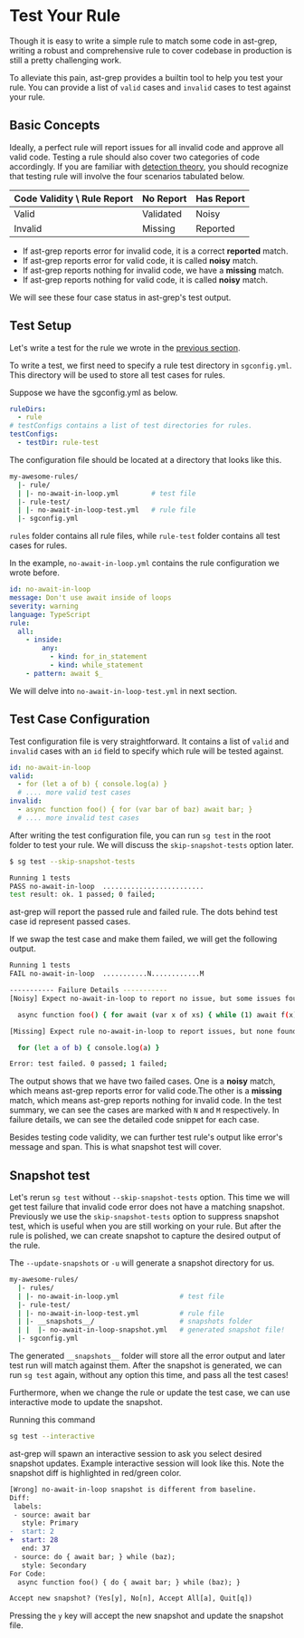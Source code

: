 # Test Your Rule

Though it is easy to write a simple rule to match some code in ast-grep, writing a robust and comprehensive rule to cover codebase in production is still a pretty challenging work.

To alleviate this pain, ast-grep provides a builtin tool to help you test your rule. You can provide a list of `valid` cases and `invalid` cases to test against your rule.

## Basic Concepts

Ideally, a perfect rule will report issues for all invalid code and approve all valid code. Testing a rule should also cover two categories of code accordingly. If you are familiar with [detection theory](https://en.wikipedia.org/wiki/Detection_theory), you should recognize that testing rule will involve the four scenarios tabulated below.

|Code Validity \ Rule Report | No Report | Has Report |
|----------------------------|-----------|------------|
|         Valid              | Validated |    Noisy   |
|         Invalid            | Missing   |  Reported  |

* If ast-grep reports error for invalid code, it is a correct **reported** match.
* If ast-grep reports error for valid code, it is called **noisy** match.
* If ast-grep reports nothing for invalid code, we have a **missing** match.
* If ast-grep reports nothing for valid code, it is called **noisy** match.

We will see these four case status in ast-grep's test output.

## Test Setup

Let's write a test for the rule we wrote in the [previous section](/guide/rule-config.html#rule-file).

To write a test, we first need to specify a rule test directory in `sgconfig.yml`. This directory will be used to store all test cases for rules.

Suppose we have the sgconfig.yml as below.
```yaml
ruleDirs:
  - rule
# testConfigs contains a list of test directories for rules.
testConfigs:
  - testDir: rule-test
```

The configuration file should be located at a directory that looks like this.

```bash
my-awesome-rules/
  |- rule/
  | |- no-await-in-loop.yml        # test file
  |- rule-test/
  | |- no-await-in-loop-test.yml   # rule file
  |- sgconfig.yml
```

`rules` folder contains all rule files, while `rule-test` folder contains all test cases for rules.

In the example, `no-await-in-loop.yml` contains the rule configuration we wrote before.

```yaml
id: no-await-in-loop
message: Don't use await inside of loops
severity: warning
language: TypeScript
rule:
  all:
    - inside:
        any:
          - kind: for_in_statement
          - kind: while_statement
    - pattern: await $_
```

We will delve into `no-await-in-loop-test.yml` in next section.

## Test Case Configuration

Test configuration file is very straightforward. It contains a list of `valid` and `invalid` cases with an `id` field to specify which rule will be tested against.

```yaml
id: no-await-in-loop
valid:
  - for (let a of b) { console.log(a) }
  # .... more valid test cases
invalid:
  - async function foo() { for (var bar of baz) await bar; }
  # .... more invalid test cases
```

After writing the test configuration file, you can run `sg test` in the root folder to test your rule.
We will discuss the `skip-snapshot-tests` option later.

```bash
$ sg test --skip-snapshot-tests

Running 1 tests
PASS no-await-in-loop  .........................
test result: ok. 1 passed; 0 failed;
```

ast-grep will report the passed rule and failed rule. The dots behind test case id represent passed cases.

If we swap the test case and make them failed, we will get the following output.

```bash
Running 1 tests
FAIL no-await-in-loop  ...........N............M

----------- Failure Details -----------
[Noisy] Expect no-await-in-loop to report no issue, but some issues found in:

  async function foo() { for await (var x of xs) { while (1) await f(x) } }

[Missing] Expect rule no-await-in-loop to report issues, but none found in:

  for (let a of b) { console.log(a) }

Error: test failed. 0 passed; 1 failed;
```

The output shows that we have two failed cases. One is a **noisy** match, which means ast-grep reports error for valid code.The other is a **missing** match, which means ast-grep reports nothing for invalid code.
In the test summary, we can see the cases are marked with `N` and `M` respectively.
In failure details, we can see the detailed code snippet for each case.

Besides testing code validity, we can further test rule's output like error's message and span. This is what snapshot test will cover.

## Snapshot test
Let's rerun `sg test` without `--skip-snapshot-tests` option.
This time we will get test failure that invalid code error does not have a matching snapshot.
Previously we use the `skip-snapshot-tests` option to suppress snapshot test, which is useful when you are still working on your rule. But after the rule is polished, we can create snapshot to capture the desired output of the rule.

The `--update-snapshots` or `-u` will generate a snapshot directory for us.

```bash
my-awesome-rules/
  |- rules/
  | |- no-await-in-loop.yml               # test file
  |- rule-test/
  | |- no-await-in-loop-test.yml          # rule file
  | |- __snapshots__/                     # snapshots folder
  | |  |- no-await-in-loop-snapshot.yml   # generated snapshot file!
  |- sgconfig.yml
```

The generated `__snapshots__` folder will store all the error output and later test run will match against them.
After the snapshot is generated, we can run `sg test` again, without any option this time, and pass all the test cases!

Furthermore, when we change the rule or update the test case, we can use interactive mode to update the snapshot.

Running this command

```bash
sg test --interactive
```

ast-grep will spawn an interactive session to ask you select desired snapshot updates. Example interactive session will look like this. Note the snapshot diff is highlighted in red/green color.

```diff
[Wrong] no-await-in-loop snapshot is different from baseline.
Diff:
 labels:
 - source: await bar
   style: Primary
-  start: 2
+  start: 28
   end: 37
 - source: do { await bar; } while (baz);
   style: Secondary
For Code:
  async function foo() { do { await bar; } while (baz); }

Accept new snapshot? (Yes[y], No[n], Accept All[a], Quit[q])
```

Pressing the `y` key will accept the new snapshot and update the snapshot file.
